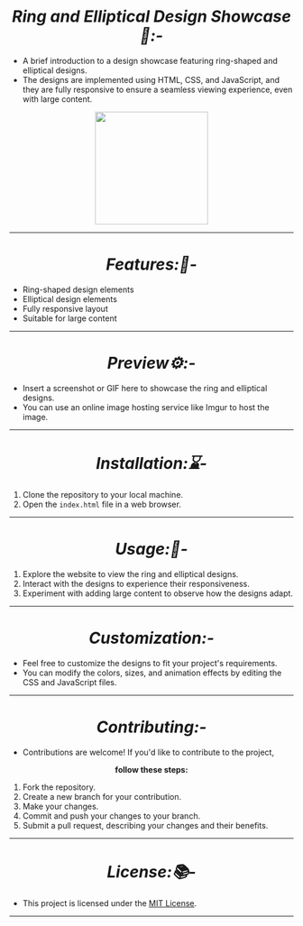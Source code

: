<h1 align="center"><i> Ring and Elliptical Design Showcase📱:-</i></h1>

- A brief introduction to a design showcase featuring ring-shaped and elliptical designs.
- The designs are implemented using HTML, CSS, and JavaScript, and they are fully responsive to ensure a seamless viewing experience, even with large content.
<p align="center">
<img hight="200" width="200" src="https://i.pinimg.com/originals/1d/5e/ae/1d5eaea64514ea589797d28c4d43c522.gif"></p>
<hr>
<h1 align="center"><i> Features:📜-</i></h1>

- Ring-shaped design elements
- Elliptical design elements
- Fully responsive layout
- Suitable for large content
<hr>
<h1 align="center"><i> Preview⚙️:-</i></h1>

- Insert a screenshot or GIF here to showcase the ring and elliptical designs.
- You can use an online image hosting service like Imgur to host the image.

<hr>
<h1 align="center"><i>Installation:⌛-</i></h1>

1. Clone the repository to your local machine.
2. Open the `index.html` file in a web browser.
<hr>
<h1 align="center"><i>Usage:📑-</i></h1> 

1. Explore the website to view the ring and elliptical designs.
2. Interact with the designs to experience their responsiveness.
3. Experiment with adding large content to observe how the designs adapt.
<hr>
<h1 align="center"><i> Customization:-</i></h1> 

- Feel free to customize the designs to fit your project's requirements.
- You can modify the colors, sizes, and animation effects by editing the CSS and JavaScript files.
<hr>
<h1 align="center"><i>  Contributing:-</i></h1> 

- Contributions are welcome! If you'd like to contribute to the project,
<p align="center"> <b>follow these steps:</b></p>

1. Fork the repository.
2. Create a new branch for your contribution.
3. Make your changes.
4. Commit and push your changes to your branch.
5. Submit a pull request, describing your changes and their benefits.
<hr>
<h1 align="center"><i> License:📚-</i></h1> 

- This project is licensed under the [MIT License](LICENSE).
<hr>
